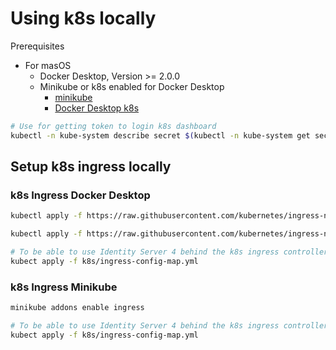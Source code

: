 # Using k8s locally
Prerequisites
- For masOS        
  - Docker Desktop, Version >= 2.0.0
  - Minikube or k8s enabled for Docker Desktop
    - [minikube](https://minikube.sigs.k8s.io/docs/start/)
    - [Docker Desktop k8s](https://rominirani.com/tutorial-getting-started-with-kubernetes-with-docker-on-mac-7f58467203fd)

```bash 
# Use for getting token to login k8s dashboard
kubectl -n kube-system describe secret $(kubectl -n kube-system get secret | grep admin-user | awk '{print $1}')
```


## Setup k8s ingress locally
### k8s Ingress Docker Desktop

```bash
kubectl apply -f https://raw.githubusercontent.com/kubernetes/ingress-nginx/master/deploy/static/mandatory.yaml

kubectl apply -f https://raw.githubusercontent.com/kubernetes/ingress-nginx/master/deploy/static/provider/cloud-generic.yaml

# To be able to use Identity Server 4 behind the k8s ingress controller
kubect apply -f k8s/ingress-config-map.yml
```

### k8s Ingress Minikube

```bash
minikube addons enable ingress

# To be able to use Identity Server 4 behind the k8s ingress controller
kubect apply -f k8s/ingress-config-map.yml
```
